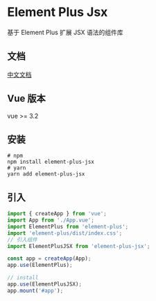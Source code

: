 # Element Plus Jsx

基于 Element Plus 扩展 JSX 语法的组件库

## 文档

[中文文档](https://zy.ziyilike.com:20150/)

## Vue 版本

vue >= 3.2

## 安装

```shell
# npm
npm install element-plus-jsx
# yarn
yarn add element-plus-jsx
```

## 引入

```typescript
import { createApp } from 'vue';
import App from './App.vue';
import ElementPlus from 'element-plus';
import 'element-plus/dist/index.css';
// 引入组件
import ElementPlusJSX from 'element-plus-jsx';

const app = createApp(App);
app.use(ElementPlus);

// install
app.use(ElementPlusJSX);
app.mount('#app');
```
